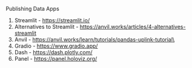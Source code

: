 Publishing Data Apps

 1. Streamlit - https://streamlit.io/
 2. Alternatives to Streamlit - https://anvil.works/articles/4-alternatives-streamlit
 3. Anvil - https://anvil.works/learn/tutorials/pandas-uplink-tutorial\
 4. Gradio - https://www.gradio.app/
 5. Dash - https://dash.plotly.com/
 6. Panel - https://panel.holoviz.org/
